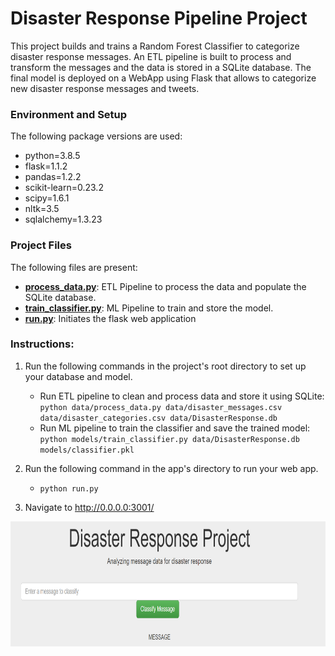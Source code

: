 # Disaster Response Pipeline Project
This project builds and trains a Random Forest Classifier to categorize disaster response messages.
An ETL pipeline is built to process and transform the messages and the data is stored in a SQLite database.
The final model is deployed on a WebApp using Flask that allows to categorize new disaster response messages and tweets.

### Environment and Setup
The following package versions are used:


* python=3.8.5
* flask=1.1.2
* pandas=1.2.2
* scikit-learn=0.23.2
* scipy=1.6.1
* nltk=3.5
* sqlalchemy=1.3.23

### Project Files
The following files are present:

* **[process_data.py](data/process_data.py)**: ETL Pipeline to process the data and populate the SQLite database.
* **[train_classifier.py](models/train_classifier.py)**: ML Pipeline to train and store the model.
* **[run.py](app/run.py)**: Initiates the flask web application

### Instructions:
1. Run the following commands in the project's root directory to set up your database and model.

    - Run ETL pipeline to clean and process data and store it using SQLite:
        `python data/process_data.py data/disaster_messages.csv data/disaster_categories.csv data/DisasterResponse.db`
    - Run ML pipeline to train the classifier and save the trained model:
        `python models/train_classifier.py data/DisasterResponse.db models/classifier.pkl`

2. Run the following command in the app's directory to run your web app.
    - `python run.py`

3. Navigate to http://0.0.0.0:3001/



<img src="app/App_screenshot.png" width="600" height="200">